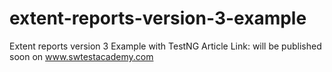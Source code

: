 # extent-reports-version-3-example
Extent reports version 3 Example with TestNG 
Article Link: will be published soon on www.swtestacademy.com
